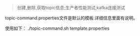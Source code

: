 >创建,删除,获取topic信息;生产者性能测试;kafka连接测试

topic-command.properties文件是默认的模板.详细信息里面有说明。

使用如下：
./topic-command.sh template.properties
